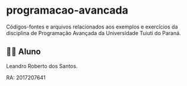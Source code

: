 # programacao-avancada
Códigos-fontes e arquivos relacionados aos exemplos e exercícios da disciplina de Programação Avançada da Universidade Tuiuti do Paraná.

## :technologist: Aluno
Leandro Roberto dos Santos.

RA: 2017207641
